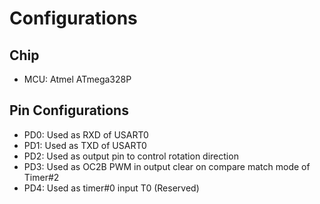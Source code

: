 # Configurations

## Chip

* MCU: Atmel ATmega328P

## Pin Configurations

* PD0: Used as RXD of USART0
* PD1: Used as TXD of USART0
* PD2: Used as output pin to control rotation direction
* PD3: Used as OC2B PWM in output clear on compare match mode of Timer#2
* PD4: Used as timer#0 input T0 (Reserved)
